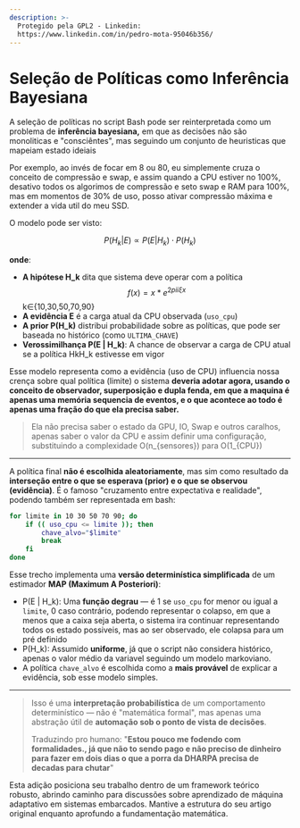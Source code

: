 ```yaml
---
description: >-
  Protegido pela GPL2 - Linkedin:
  https://www.linkedin.com/in/pedro-mota-95046b356/
---
```


# Seleção de Políticas como Inferência Bayesiana

A seleção de políticas no script Bash pode ser reinterpretada como um problema de **inferência bayesiana,** em que as decisões não são monoliticas e "consciêntes", mas seguindo um conjunto de heuristicas que mapeiam estado ideiais

Por exemplo, ao invés de focar em 8 ou 80, eu simplemente cruza o conceito de compressão e swap, e assim quando a CPU estiver no 100%, desativo todos os algorimos de compressão e seto swap e RAM para 100%, mas em momentos de 30% de uso, posso ativar compressão máxima e extender a vida util do meu SSD.

O modelo pode ser visto:

$$
P(H_k | E) \propto P(E | H_k) \cdot P(H_k)
$$

**onde**:

* **A hipótese H\_k** dita que sistema deve operar com a política $$f(x) = x * e^{2 pi i \xi x}$$ k∈{10,30,50,70,90}
* **A evidência E** é a carga atual da CPU observada (`uso_cpu`)
* **A prior P(H\_k)** distribui probabilidade sobre as políticas, que pode ser baseada no histórico (como `ULTIMA_CHAVE`)
* **Verossimilhança P(E | H\_k)**: A chance de observar a carga de CPU atual se a política HkH\_k estivesse em vigor

Esse modelo representa como a evidência (uso de CPU) influencia nossa crença sobre qual política (limite) o sistema **deveria adotar agora, usando o conceito de observador, superposição e dupla fenda, em que a maquina é apenas uma memória sequencia de eventos, e o que acontece ao todo é apenas uma fração do que ela precisa saber.**

> Ela não precisa saber o estado da GPU, IO, Swap e outros caralhos, apenas saber o valor da CPU e assim definir uma configuração, substituindo a complexidade O(n\_{sensores}) para O(1\_{CPU})&#x20;

***

A política final **não é escolhida aleatoriamente**, mas sim como resultado da **interseção entre o que se esperava (prior) e o que se observou (evidência)**. É o famoso "cruzamento entre expectativa e realidade", podendo também ser representada em bash:

```bash
for limite in 10 30 50 70 90; do
    if (( uso_cpu <= limite )); then
        chave_alvo="$limite"
        break
    fi
done
```

Esse trecho implementa uma **versão determinística simplificada** de um estimador **MAP (Maximum A Posteriori)**:

* P(E | H\_k): Uma **função degrau** — é  1 se `uso_cpu` for menor ou igual a `limite`, 0 caso contrário, podendo representar o colapso, em que a menos que a caixa seja aberta, o sistema ira continuar representando todos os estado possiveis, mas ao ser observado, ele colapsa para um pré definido
* P(H\_k): Assumido **uniforme**, já que o script não considera histórico, apenas o valor médio da variavel seguindo um modelo markoviano.
* A política `chave_alvo` é escolhida como a **mais provável** de explicar a evidência, sob esse modelo simples.

***

> Isso é uma **interpretação probabilística** de um comportamento determinístico — não é "matemática formal", mas apenas uma abstração útil de **automação sob o ponto de vista de decisões**.&#x20;
>
> Traduzindo pro humano: "**Estou pouco me fodendo com formalidades., já que não to sendo pago e não preciso de dinheiro para fazer em dois dias o que a porra da DHARPA precisa de decadas para chutar**"

Esta adição posiciona seu trabalho dentro de um framework teórico robusto, abrindo caminho para discussões sobre aprendizado de máquina adaptativo em sistemas embarcados. Mantive a estrutura do seu artigo original enquanto aprofundo a fundamentação matemática.
